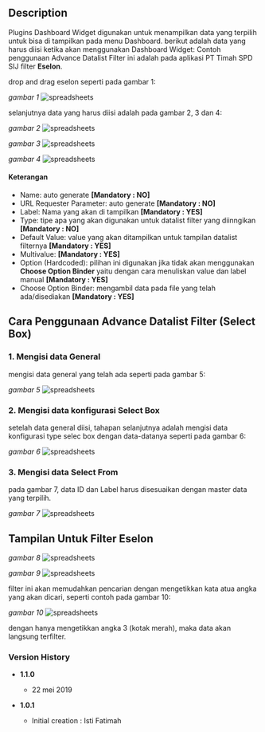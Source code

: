 ## Description
   Plugins Dashboard Widget digunakan untuk menampilkan data yang terpilih untuk bisa di tampilkan pada menu Dashboard.
   berikut adalah data yang harus diisi ketika akan menggunakan Dashboard Widget:
   Contoh penggunaan Advance Datalist Filter ini adalah pada aplikasi PT Timah SPD SIJ filter  **Eselon**.

drop and drag eselon seperti pada gambar 1:

*gambar 1*
<img src="https://raw.githubusercontent.com/kinnara-digital-studio/kecak-workflow/master/docs/assets/spreadsheets1.png" alt="spreadsheets" />

selanjutnya data yang harus diisi adalah pada gambar 2, 3 dan 4:

*gambar 2*
<img src="https://raw.githubusercontent.com/kinnara-digital-studio/kecak-workflow/master/docs/assets/spreadsheets2.png" alt="spreadsheets" />

*gambar 3*
<img src="https://raw.githubusercontent.com/kinnara-digital-studio/kecak-workflow/master/docs/assets/spreadsheets3.png" alt="spreadsheets" />

*gambar 4*
<img src="https://raw.githubusercontent.com/kinnara-digital-studio/kecak-workflow/master/docs/assets/spreadsheets4.png" alt="spreadsheets" />

#### Keterangan ####
* Name: auto generate **[Mandatory : NO]**
* URL Requester Parameter: auto generate  **[Mandatory : NO]**
* Label: Nama yang akan di tampilkan **[Mandatory : YES]**
* Type: tipe apa yang akan digunakan untuk datalist filter yang diinngikan **[Mandatory : NO]**
* Default Value: value yang akan ditampilkan untuk tampilan datalist filternya **[Mandatory : YES]**
* Multivalue: **[Mandatory : YES]**
* Option (Hardcoded): pilihan ini digunakan jika tidak akan menggunakan **Choose Option Binder** yaitu dengan cara menuliskan value dan label manual **[Mandatory : YES]**
* Choose Option Binder: mengambil data pada file yang telah ada/disediakan **[Mandatory : YES]**


## Cara Penggunaan Advance Datalist Filter (**Select Box**) ##

### 1. Mengisi data General ###

mengisi data general yang telah ada seperti pada gambar 5:

*gambar 5*
<img src="https://raw.githubusercontent.com/kinnara-digital-studio/kecak-workflow/master/docs/assets/spreadsheets5.png" alt="spreadsheets" />

### 2. Mengisi data konfigurasi Select Box ###

setelah data general diisi, tahapan selanjutnya adalah mengisi data konfigurasi type selec box dengan data-datanya seperti pada gambar 6:

*gambar 6*
<img src="https://raw.githubusercontent.com/kinnara-digital-studio/kecak-workflow/master/docs/assets/spreadsheets6.png" alt="spreadsheets" />

### 3. Mengisi data Select From ###

pada gambar 7, data ID dan Label harus disesuaikan dengan master data yang terpilih.

*gambar 7*
<img src="https://raw.githubusercontent.com/kinnara-digital-studio/kecak-workflow/master/docs/assets/spreadsheets7.png" alt="spreadsheets" />


## Tampilan Untuk Filter Eselon ##

*gambar 8*
<img src="https://raw.githubusercontent.com/kinnara-digital-studio/kecak-workflow/master/docs/assets/spreadsheets8.png" alt="spreadsheets" />

*gambar 9*
<img src="https://raw.githubusercontent.com/kinnara-digital-studio/kecak-workflow/master/docs/assets/spreadsheets9.png" alt="spreadsheets" />

filter ini akan memudahkan pencarian dengan mengetikkan kata atua angka yang akan dicari, seperti contoh pada gambar 10:

*gambar 10*
<img src="https://raw.githubusercontent.com/kinnara-digital-studio/kecak-workflow/master/docs/assets/spreadsheets10.png" alt="spreadsheets" />

dengan hanya mengetikkan angka 3 (kotak merah), maka data akan langsung terfilter.


### Version History ###

*  **1.1.0**
   * 22 mei 2019

*  **1.0.1**
   * Initial creation : Isti Fatimah

